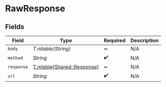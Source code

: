 # RawResponse


## Fields

| Field                                                          | Type                                                           | Required                                                       | Description                                                    |
| -------------------------------------------------------------- | -------------------------------------------------------------- | -------------------------------------------------------------- | -------------------------------------------------------------- |
| `body`                                                         | *T.nilable(String)*                                            | :heavy_minus_sign:                                             | N/A                                                            |
| `method`                                                       | *String*                                                       | :heavy_check_mark:                                             | N/A                                                            |
| `response`                                                     | [T.nilable(Shared::Response)](../../models/shared/response.md) | :heavy_minus_sign:                                             | N/A                                                            |
| `url`                                                          | *String*                                                       | :heavy_check_mark:                                             | N/A                                                            |